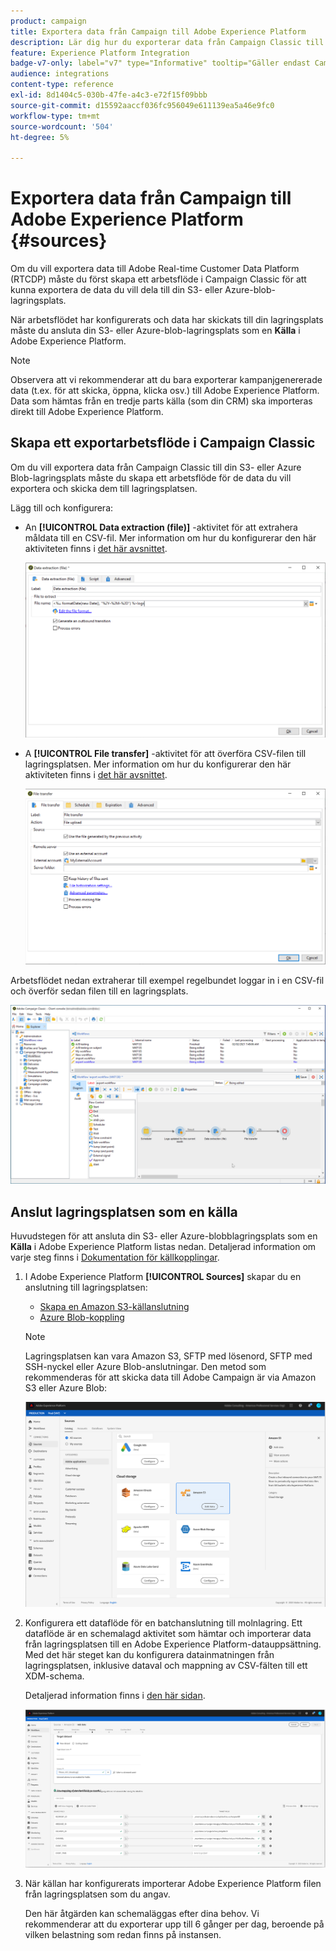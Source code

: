 ```yaml
---
product: campaign
title: Exportera data från Campaign till Adobe Experience Platform
description: Lär dig hur du exporterar data från Campaign Classic till Adobe Experience Platform
feature: Experience Platform Integration
badge-v7-only: label="v7" type="Informative" tooltip="Gäller endast Campaign Classic v7"
audience: integrations
content-type: reference
exl-id: 8d1404c5-030b-47fe-a4c3-e72f15f09bbb
source-git-commit: d15592aaccf036fc956049e611139ea5a46e9fc0
workflow-type: tm+mt
source-wordcount: '504'
ht-degree: 5%

---
```


# Exportera data från Campaign till Adobe Experience Platform {#sources}



Om du vill exportera data till Adobe Real-time Customer Data Platform (RTCDP) måste du först skapa ett arbetsflöde i Campaign Classic för att kunna exportera de data du vill dela till din S3- eller Azure-blob-lagringsplats.

När arbetsflödet har konfigurerats och data har skickats till din lagringsplats måste du ansluta din S3- eller Azure-blob-lagringsplats som en **Källa** i Adobe Experience Platform.

>[!NOTE]
>
>Observera att vi rekommenderar att du bara exporterar kampanjgenererade data (t.ex. för att skicka, öppna, klicka osv.) till Adobe Experience Platform. Data som hämtas från en tredje parts källa (som din CRM) ska importeras direkt till Adobe Experience Platform.

## Skapa ett exportarbetsflöde i Campaign Classic

Om du vill exportera data från Campaign Classic till din S3- eller Azure Blob-lagringsplats måste du skapa ett arbetsflöde för de data du vill exportera och skicka dem till lagringsplatsen.

Lägg till och konfigurera:

* An **[!UICONTROL Data extraction (file)]** -aktivitet för att extrahera måldata till en CSV-fil. Mer information om hur du konfigurerar den här aktiviteten finns i [det här avsnittet](../../workflow/using/extraction--file-.md).

  ![](assets/rtcdp-extract-file.png)

* A **[!UICONTROL File transfer]** -aktivitet för att överföra CSV-filen till lagringsplatsen. Mer information om hur du konfigurerar den här aktiviteten finns i [det här avsnittet](../../workflow/using/file-transfer.md).

  ![](assets/rtcdp-file-transfer.png)

Arbetsflödet nedan extraherar till exempel regelbundet loggar in i en CSV-fil och överför sedan filen till en lagringsplats.

![](assets/aep-export.png)

## Anslut lagringsplatsen som en källa

Huvudstegen för att ansluta din S3- eller Azure-blobblagringsplats som en **Källa** i Adobe Experience Platform listas nedan. Detaljerad information om varje steg finns i [Dokumentation för källkopplingar](https://experienceleague.adobe.com/docs/experience-platform/sources/home.htmll?lang=sv).

1. I Adobe Experience Platform **[!UICONTROL Sources]** skapar du en anslutning till lagringsplatsen:

   * [Skapa en Amazon S3-källanslutning](https://experienceleague.adobe.com/docs/experience-platform/sources/ui-tutorials/create/cloud-storage/s3.html)
   * [Azure Blob-koppling](https://experienceleague.adobe.com/docs/experience-platform/sources/connectors/cloud-storage/blob.html)

   >[!NOTE]
   >
   >Lagringsplatsen kan vara Amazon S3, SFTP med lösenord, SFTP med SSH-nyckel eller Azure Blob-anslutningar. Den metod som rekommenderas för att skicka data till Adobe Campaign är via Amazon S3 eller Azure Blob:

   ![](assets/rtcdp-connector.png)

1. Konfigurera ett dataflöde för en batchanslutning till molnlagring. Ett dataflöde är en schemalagd aktivitet som hämtar och importerar data från lagringsplatsen till en Adobe Experience Platform-datauppsättning. Med det här steget kan du konfigurera datainmatningen från lagringsplatsen, inklusive dataval och mappning av CSV-fälten till ett XDM-schema.

   Detaljerad information finns i [den här sidan](https://experienceleague.adobe.com/docs/experience-platform/sources/ui-tutorials/dataflow/cloud-storage.html).

   ![](assets/rtcdp-map-xdm.png)

1. När källan har konfigurerats importerar Adobe Experience Platform filen från lagringsplatsen som du angav.

   Den här åtgärden kan schemaläggas efter dina behov. Vi rekommenderar att du exporterar upp till 6 gånger per dag, beroende på vilken belastning som redan finns på instansen.
